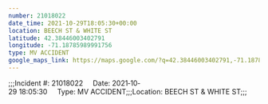```yaml
---
number: 21018022
date_time: 2021-10-29T18:05:30+00:00
location: BEECH ST & WHITE ST
latitude: 42.38446003402791
longitude: -71.18785989991756
type: MV ACCIDENT
google_maps_link: https://maps.google.com/?q=42.38446003402791,-71.18785989991756
---
```


;;;Incident #: 21018022     Date: 2021‐10‐29 18:05:30     Type: MV ACCIDENT;;;Location: BEECH ST & WHITE ST;;;
